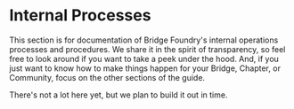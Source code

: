 # Internal Processes

This section is for documentation of Bridge Foundry's internal operations processes and procedures. We share it in the spirit of transparency, so feel free to look around if you want to take a peek under the hood. And, if you just want to know how to make things happen for your Bridge, Chapter, or Community, focus on the other sections of the guide.

There's not a lot here yet, but we plan to build it out in time.
